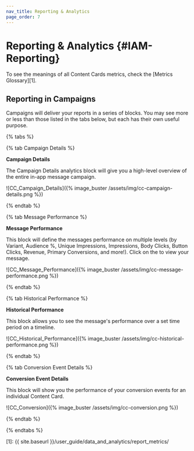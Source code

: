 ```yaml
---
nav_title: Reporting & Analytics
page_order: 7
---
```


# Reporting & Analytics {#IAM-Reporting}

To see the meanings of all Content Cards metrics, check the [Metrics Glossary][1].

## Reporting in Campaigns

Campaigns will deliver your reports in a series of blocks. You may see more or less than those listed in the tabs below, but each has their own useful purpose.

{% tabs %}

{% tab Campaign Details %}

__Campaign Details__

The Campaign Details analytics block will give you a high-level overview of the entire in-app message campaign.

![CC_Campaign_Details]({% image_buster /assets/img/cc-campaign-details.png %})

{% endtab %}

{% tab Message Performance %}

__Message Performance__

This block will define the messages performance on multiple levels (by Variant, Audience %, Unique Impressions, Impressions, Body Clicks, Button Clicks, Revenue, Primary Conversions, and more!). Click on the <i class="fa fa-eye preview-icon"></i> to view your message.

![CC_Message_Performance]({% image_buster /assets/img/cc-message-performance.png %})

{% endtab %}

{% tab Historical Performance %}

__Historical Performance__

This block allows you to see the message's performance over a set time period on a timeline.

![CC_Historical_Performance]({% image_buster /assets/img/cc-historical-performance.png %})

{% endtab %}

{% tab Conversion Event Details %}

__Conversion Event Details__

This block will show you the performance of your conversion events for an individual Content Card.

![CC_Conversion]({% image_buster /assets/img/cc-conversion.png %})

{% endtab %}

{% endtabs %}

[1]: {{ site.baseurl }}/user_guide/data_and_analytics/report_metrics/
